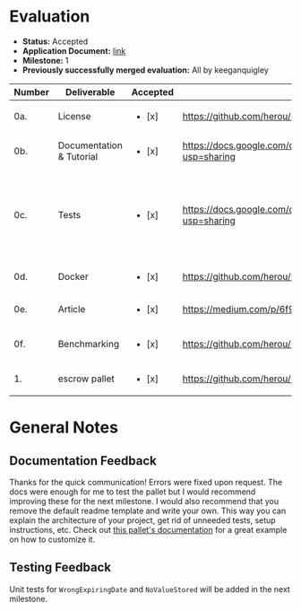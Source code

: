 # Evaluation

- **Status:** Accepted
- **Application Document:** [link](https://github.com/herou/Grants-Program/blob/af324cf01e0cfe707c262d86a0edaf81b53ca340/applications/escrow_pallet.md)
- **Milestone:** 1
- **Previously successfully merged evaluation:** All by keeganquigley

| Number | Deliverable              | Accepted               | Link                                                                                             | Notes                                                                            |
| ------ | ------------------------ | ---------------------- | ------------------------------------------------------------------------------------------------ | -------------------------------------------------------------------------------- |
| 0a.    | License                  | <ul><li>[x] </li></ul> | https://github.com/herou/EscrowPallet/blob/eljo-prifti/escrow/LICENSE                            | Apache 2.0                                                                       |
| 0b.    | Documentation & Tutorial | <ul><li>[x] </li></ul> | https://docs.google.com/document/d/1XpxfrG6Qd9AHJ7OUVv3L3D6ZcEyizGh68w7yZxN3p_A/edit?usp=sharing | See my notes below on docs.                                                      |
| 0c.    | Tests                    | <ul><li>[x] </li></ul> | https://docs.google.com/document/d/1XpxfrG6Qd9AHJ7OUVv3L3D6ZcEyizGh68w7yZxN3p_A/edit?usp=sharing | Unit tests pass successfully. Core functionality for `sign_contract` is covered. |
| 0d.    | Docker                   | <ul><li>[x] </li></ul> | https://github.com/herou/EscrowPallet/blob/eljo-prifti/escrow/docker-compose.yml                 | -                                                                                |
| 0e.    | Article                  | <ul><li>[x] </li></ul> | https://medium.com/p/6f941c28b6fd/edit                                                           | Looks good.                                                                      |
| 0f.    | Benchmarking             | <ul><li>[x] </li></ul> | https://github.com/herou/EscrowPallet/blob/eljo-prifti/escrow/pallets/escrow/src/benchmarking.rs | Benchmarking tests pass successfully.                                            |
| 1.     | escrow pallet            | <ul><li>[x] </li></ul> | https://github.com/herou/EscrowPallet/tree/eljo-prifti/escrow                                    | Looks good.                                                                      |

# General Notes

## Documentation Feedback

Thanks for the quick communication! Errors were fixed upon request. The docs were enough for me to test the pallet but I would recommend improving these for the next milestone. I would also recommend that you remove the default readme template and write your own. This way you can explain the architecture of your project, get rid of unneeded tests, setup instructions, etc. Check out [this pallet's documentation](https://github.com/chainify/substrate-nolik-dev/blob/4f1f36e01f5fb22d745e2a3566e84c43f58ba3c2/README.md#run-in-docker) for a great example on how to customize it.

## Testing Feedback

Unit tests for `WrongExpiringDate` and `NoValueStored` will be added in the next milestone.

